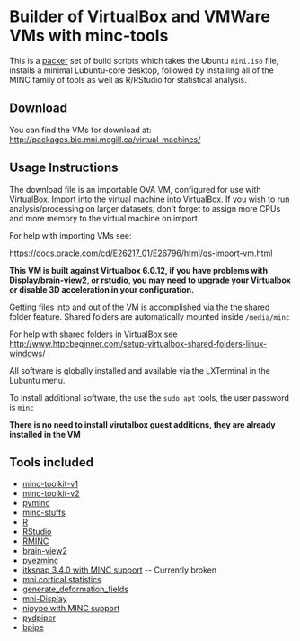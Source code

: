 # Builder of VirtualBox and VMWare VMs with minc-tools

This is a [packer](https://www.packer.io/) set of build scripts which takes
the Ubuntu ``mini.iso`` file, installs a minimal Lubuntu-core desktop, followed
by installing all of the MINC family of tools as well as R/RStudio for
statistical analysis.

## Download

You can find the VMs for download at:
<http://packages.bic.mni.mcgill.ca/virtual-machines/>

## Usage Instructions

The download file is an importable OVA VM, configured for
use with VirtualBox. Import into the virtual machine into VirtualBox. If you wish
to run analysis/processing on larger datasets, don't forget to assign more CPUs
and more memory to the virtual machine on import.

For help with importing VMs see:

<https://docs.oracle.com/cd/E26217_01/E26796/html/qs-import-vm.html>

**This VM is built against Virtualbox 6.0.12, if you have problems with Display/brain-view2, or rstudio,
you may need to upgrade your Virtualbox or disable 3D acceleration in your configuration.**

Getting files into and out of the VM is accomplished via the the shared folder
feature. Shared folders are automatically mounted inside ``/media/minc``

For help with shared folders in VirtualBox see <http://www.htpcbeginner.com/setup-virtualbox-shared-folders-linux-windows/>

All software is globally installed and available via the LXTerminal in
the Lubuntu menu.

To install additional software, the use the ``sudo apt`` tools, the user
password is ``minc``

**There is no need to install virutalbox guest additions, they are already installed in the VM**

## Tools included

-   [minc-toolkit-v1](https://github.com/BIC-MNI/minc-toolkit)
-   [minc-toolkit-v2](https://github.com/BIC-MNI/minc-toolkit-v2)
-   [pyminc](https://github.com/Mouse-Imaging-Centre/pyminc)
-   [minc-stuffs](https://github.com/Mouse-Imaging-Centre/minc-stuffs)
-   [R](https://www.r-project.org/)
-   [RStudio](https://www.rstudio.com)
-   [RMINC](https://github.com/Mouse-Imaging-Centre/RMINC)
-   [brain-view2](https://github.com/Mouse-Imaging-Centre/brain-view2)
-   [pyezminc](https://github.com/BIC-MNI/pyezminc)
-   [itksnap 3.4.0 with MINC support](https://github.com/vfonov/itksnap3) -- Currently broken
-   [mni.cortical.statistics](https://github.com/BIC-MNI/mni.cortical.statistics)
-   [generate_deformation_fields](https://github.com/Mouse-Imaging-Centre/generate_deformation_fields)
-   [mni-Display](https://github.com/BIC-MNI/Display)
-   [nipype with MINC support](http://nipy.org/nipype/)
-   [pydpiper](https://github.com/Mouse-Imaging-Centre/pydpiper)
-   [bpipe](http://bpipe.org)
